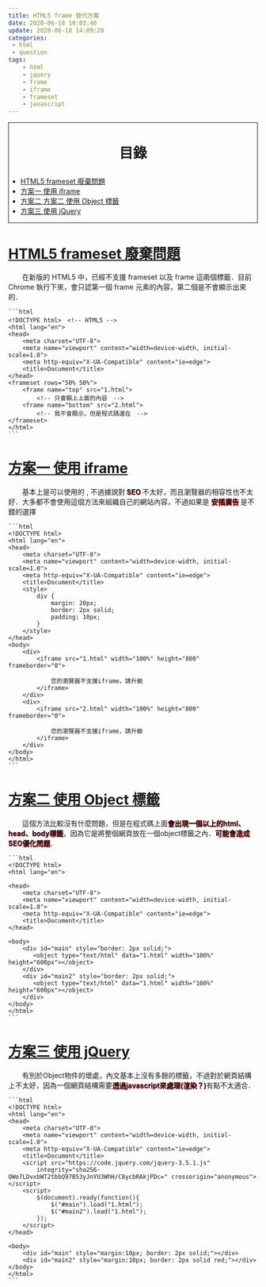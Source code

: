 ```yaml
---
title: HTML5 frame 替代方案
date: 2020-06-18 10:03:46
update: 2020-06-18 14:09:20
categories:
 - html
 - question
tags:
    - html
    - jquery
    - frame
    - iframe
    - frameset
    - javascript
---
```

<style>
    strong { 
        text-shadow: 0.5px 0.5px red;
    }
    .description {
        text-indent: 2em;  
    }
</style>

<div style=" border: 1px solid;">

# <p id="catlog" style=" text-align: center;"> 目錄 </a> #

- <a href="#subject"> HTML5 frameset 廢棄問題 </a>
- <a href="#iframe">  方案一 使用 iframe </a>
- <a href="#object"> 方案二 方案二 使用 Object 標籤 </a>
- <a href="#javascript"> 方案三 使用 jQuery </a>
</div>


# <a id="subject" href="#catlog">  HTML5 frameset 廢棄問題 </a> #

<p class="description"> 在新版的 HTML5 中，已經不支援 frameset 以及 frame 這兩個標籤．目前 Chrome 執行下來，會只認第一個 frame 元素的內容，第二個是不會顯示出來的．
</p>

    ```html
    <!DOCTYPE html>　<!-- HTML5 -->
    <html lang="en">
    <head>
        <meta charset="UTF-8">
        <meta name="viewport" content="width=device-width, initial-scale=1.0">
        <meta http-equiv="X-UA-Compatible" content="ie=edge">
        <title>Document</title>
    </head>
    <frameset rows="50% 50%">
        <frame name="top" src="1.html">
            <!-- 只會顯上上面的內容　-->
        <frame name="bottom" src="2.html">
            <!-- 我不會顯示，但是程式碼還在　-->
    </frameset>
    </html>
    ```

<!-- more -->

# <a id="iframe" href="#catlog">  方案一 使用 iframe </a> #
<p class="description"> 基本上是可以使用的 , 不過據說對<strong> SEO </strong> 不太好，而且瀏覽器的相容性也不太好．大多都不會使用這個方法來組織自己的網站內容，不過如果是 <strong> 安插廣告 </strong>是不錯的選擇
    </p> 

    ```html
    <!DOCTYPE html>
    <html lang="en">
    <head>
        <meta charset="UTF-8">
        <meta name="viewport" content="width=device-width, initial-scale=1.0">
        <meta http-equiv="X-UA-Compatible" content="ie=edge">
        <title>Document</title>
        <style>
            div {
                margin: 20px;
                border: 2px solid;
                padding: 10px;
            }
        </style>
    </head>
    <body>
        <div>
            <iframe src="1.html" width="100%" height="800" frameborder="0">

                您的瀏覽器不支援iframe，請升級
            </iframe>
        </div>
        <div>
            <iframe src="2.html" width="100%" height="800" frameborder="0">

                您的瀏覽器不支援iframe，請升級
            </iframe>
        </div>
    </body>
    </html>
    ```

# <a id="object" href="#catlog">  方案二 使用 Object 標籤</a> #

<p class="description">
    這個方法比較沒有什麼問題，但是在程式碼上面<strong>會出現一個以上的html、head、body標籤</strong>，因為它是將整個網頁放在一個object標籤之內．<strong>可能會造成SEO優化問題</strong>．
    </p>


    ```html
    <!DOCTYPE html>
    <html lang="en">

    <head>
        <meta charset="UTF-8">
        <meta name="viewport" content="width=device-width, initial-scale=1.0">
        <meta http-equiv="X-UA-Compatible" content="ie=edge">
        <title>Document</title>
    </head>

    <body>
        <div id="main" style="border: 2px solid;">
           <object type="text/html" data="1.html" width="100%" height="600px"></object>
        </div>
        <div id="main2" style="border: 2px solid;">
           <object type="text/html" data="1.html" width="100%" height="600px"></object>
        </div>
    </body>
    </html>
    ```
    
# <a id="javascript" href="#catlog">  方案三 使用 jQuery</a> #


<p class="description">
有別於Object物件的壞處，內文基本上沒有多餘的標籤，不過對於網頁結構上不太好，因為一個網頁結構需要<strong>透過javascript來處理(渲染？)</strong>有點不太適合．
</p>

    ```html
    <!DOCTYPE html>
    <html lang="en">
    <head>
        <meta charset="UTF-8">
        <meta name="viewport" content="width=device-width, initial-scale=1.0">
        <meta http-equiv="X-UA-Compatible" content="ie=edge">
        <title>Document</title>
        <script src="https://code.jquery.com/jquery-3.5.1.js"
            integrity="sha256-QWo7LDvxbWT2tbbQ97B53yJnYU3WhH/C8ycbRAkjPDc=" crossorigin="anonymous"></script>
        <script>
            $(document).ready(function(){
                $("#main").load("1.html");
                $("#main2").load("1.html");
            });
        </script>
    </head>

    <body>
        <div id="main" style="margin:10px; border: 2px solid;"></div>
        <div id="main2" style="margin:10px; border: 2px solid red;"></div>
    </body>
    </html>
    ```
    
